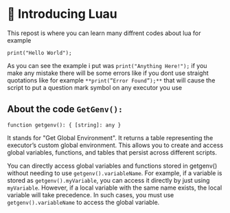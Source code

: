 # 📝 Introducing Luau 
This repost is where you can learn many diffrent codes about lua
for example 
```luau
print("Hello World");
```
As you can see the example i put was `print("Anything Here!");` if you make any mistake there will be some errors like if you dont use straight quotations like for example `**print(”Error Found”);**` that will cause the script to put a question mark symbol on any executor you use

## About the code `GetGenv():`
```luau
function getgenv(): { [string]: any }
```
It stands for "Get Global Environment". It returns a table representing the executor’s custom global environment. This allows you to create and access global variables, functions, and tables that persist across different scripts.

You can directly access global variables and functions stored in getgenv() without needing to use `getgenv().variableName`. For example, if a variable is stored as `getgenv().myVariable`, you can access it directly by just using `myVariable`.
However, if a local variable with the same name exists, the local variable will take precedence. In such cases, you must use `getgenv().variableName` to access the global variable.

